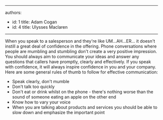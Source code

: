 

---
authors:
  - id: 1
    title: Adam Cogan
  - id: 4
    title: Ulysses Maclaren
---




<span class='intro'> <p>When you speak to a salesperson and they're like UM...AH...ER...&#160;it doesn't instill a great deal of confidence in the offering. Phone conversations where people are mumbling and stumbling don't create a very positive impression. You should always aim to communicate your ideas and answer any questions that callers have promptly, clearly and effectively. If you speak with confidence, it will always inspire confidence in you and your company. Here are some general rules of thumb to follow for effective communication&#58;</p> </span>

<ul><li>Speak clearly, don't mumble<br></li><li>Don't talk too quickly</li><li>Don't eat or drink whilst on the phone - there's nothing worse than the sound of someone eating an apple on the other end</li><li>Know how to vary your voice</li><li>When you are talking about products and services you should be able to slow down and emphasize the important point<br></li></ul>


